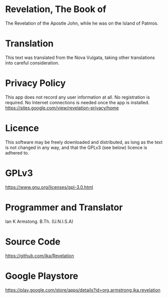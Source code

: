 # Revelation, The Book of

The Revelation of the Apostle John, while he was on the Island of Patmos.

# Translation

This text was translated from the Nova Vulgata, taking other translations into careful consideration.

# Privacy Policy

This app does not record any user information at all. No registration is required. No Internet connections is needed once the app is installed.
https://sites.google.com/view/revelation-privacy/home

# Licence

This software may be freely downloaded and distributed, as long as the text is not changed in any way, and that the GPLv3 (see below) licence is adhered to.

# GPLv3

https://www.gnu.org/licenses/gpl-3.0.html

# Programmer and Translator
Ian K Armstong. B.Th. (U.N.I.S.A)

# Source Code

https://github.com/ika/Revelation

# Google Playstore

https://play.google.com/store/apps/details?id=org.armstrong.ika.revelation
